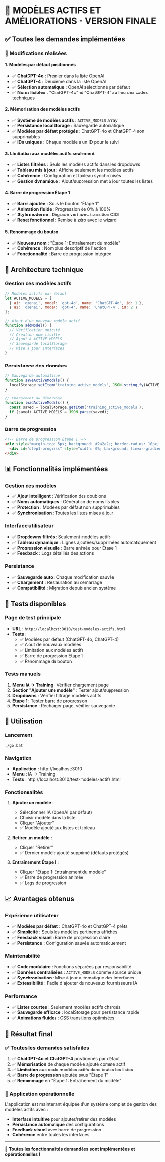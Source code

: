# 🎯 MODÈLES ACTIFS ET AMÉLIORATIONS - VERSION FINALE

## ✅ **Toutes les demandes implémentées**

### 🔧 **Modifications réalisées**

#### 1. **Modèles par défaut positionnés**
- ✅ **ChatGPT-4o** : Premier dans la liste OpenAI
- ✅ **ChatGPT-4** : Deuxième dans la liste OpenAI  
- ✅ **Sélection automatique** : OpenAI sélectionné par défaut
- ✅ **Noms lisibles** : "ChatGPT-4o" et "ChatGPT-4" au lieu des codes techniques

#### 2. **Mémorisation des modèles actifs**
- ✅ **Système de modèles actifs** : `ACTIVE_MODELS` array
- ✅ **Persistance localStorage** : Sauvegarde automatique
- ✅ **Modèles par défaut protégés** : ChatGPT-4o et ChatGPT-4 non supprimables
- ✅ **IDs uniques** : Chaque modèle a un ID pour le suivi

#### 3. **Limitation aux modèles actifs seulement**
- ✅ **Listes filtrées** : Seuls les modèles actifs dans les dropdowns
- ✅ **Tableau mis à jour** : Affiche seulement les modèles actifs
- ✅ **Cohérence** : Configuration et tableau synchronisés
- ✅ **Gestion dynamique** : Ajout/suppression met à jour toutes les listes

#### 4. **Barre de progression Étape 1**
- ✅ **Barre ajoutée** : Sous le bouton "Étape 1"
- ✅ **Animation fluide** : Progression de 0% à 100%
- ✅ **Style moderne** : Dégradé vert avec transition CSS
- ✅ **Reset fonctionnel** : Remise à zéro avec le wizard

#### 5. **Renommage du bouton**
- ✅ **Nouveau nom** : "Étape 1: Entraînement du modèle"
- ✅ **Cohérence** : Nom plus descriptif de l'action
- ✅ **Fonctionnalité** : Barre de progression intégrée

## 🚀 **Architecture technique**

### **Gestion des modèles actifs**
```javascript
// Modèles actifs par défaut
let ACTIVE_MODELS = [
  { ai: 'openai', model: 'gpt-4o', name: 'ChatGPT-4o', id: 1 },
  { ai: 'openai', model: 'gpt-4', name: 'ChatGPT-4', id: 2 }
];

// Ajout d'un nouveau modèle actif
function addModel() {
  // Vérification unicité
  // Création nom lisible
  // Ajout à ACTIVE_MODELS
  // Sauvegarde localStorage
  // Mise à jour interfaces
}
```

### **Persistance des données**
```javascript
// Sauvegarde automatique
function saveActiveModels() {
  localStorage.setItem('training_active_models', JSON.stringify(ACTIVE_MODELS));
}

// Chargement au démarrage
function loadActiveModels() {
  const saved = localStorage.getItem('training_active_models');
  if (saved) ACTIVE_MODELS = JSON.parse(saved);
}
```

### **Barre de progression**
```html
<!-- Barre de progression Étape 1 -->
<div style="margin-top: 5px; background: #2a2a2a; border-radius: 10px; height: 8px;">
  <div id="step1-progress" style="width: 0%; background: linear-gradient(90deg, #27ae60, #2ecc71);"></div>
</div>
```

## 📊 **Fonctionnalités implémentées**

### **Gestion des modèles**
- ✅ **Ajout intelligent** : Vérification des doublons
- ✅ **Noms automatiques** : Génération de noms lisibles
- ✅ **Protection** : Modèles par défaut non supprimables
- ✅ **Synchronisation** : Toutes les listes mises à jour

### **Interface utilisateur**
- ✅ **Dropdowns filtrés** : Seulement modèles actifs
- ✅ **Tableau dynamique** : Lignes ajoutées/supprimées automatiquement
- ✅ **Progression visuelle** : Barre animée pour Étape 1
- ✅ **Feedback** : Logs détaillés des actions

### **Persistance**
- ✅ **Sauvegarde auto** : Chaque modification sauvée
- ✅ **Chargement** : Restauration au démarrage
- ✅ **Compatibilité** : Migration depuis ancien système

## 🧪 **Tests disponibles**

### **Page de test principale**
- **URL** : `http://localhost:3010/test-modeles-actifs.html`
- **Tests** :
  - ✅ Modèles par défaut (ChatGPT-4o, ChatGPT-4)
  - ✅ Ajout de nouveaux modèles
  - ✅ Limitation aux modèles actifs
  - ✅ Barre de progression Étape 1
  - ✅ Renommage du bouton

### **Tests manuels**
1. **Menu IA → Training** : Vérifier chargement page
2. **Section "Ajouter une modèle"** : Tester ajout/suppression
3. **Dropdowns** : Vérifier filtrage modèles actifs
4. **Étape 1** : Tester barre de progression
5. **Persistance** : Recharger page, vérifier sauvegarde

## 🎯 **Utilisation**

### **Lancement**
```bash
./go.bat
```

### **Navigation**
- **Application** : http://localhost:3010
- **Menu** : IA → Training
- **Tests** : http://localhost:3010/test-modeles-actifs.html

### **Fonctionnalités**
1. **Ajouter un modèle** :
   - Sélectionner IA (OpenAI par défaut)
   - Choisir modèle dans la liste
   - Cliquer "Ajouter"
   - ✅ Modèle ajouté aux listes et tableau

2. **Retirer un modèle** :
   - Cliquer "Retirer"
   - ✅ Dernier modèle ajouté supprimé (défauts protégés)

3. **Entraînement Étape 1** :
   - Cliquer "Étape 1: Entraînement du modèle"
   - ✅ Barre de progression animée
   - ✅ Logs de progression

## 📈 **Avantages obtenus**

### **Expérience utilisateur**
- ✅ **Modèles par défaut** : ChatGPT-4o et ChatGPT-4 prêts
- ✅ **Simplicité** : Seuls les modèles pertinents affichés
- ✅ **Feedback visuel** : Barre de progression claire
- ✅ **Persistance** : Configuration sauvée automatiquement

### **Maintenabilité**
- ✅ **Code modulaire** : Fonctions séparées par responsabilité
- ✅ **Données centralisées** : `ACTIVE_MODELS` comme source unique
- ✅ **Synchronisation** : Mise à jour automatique des interfaces
- ✅ **Extensibilité** : Facile d'ajouter de nouveaux fournisseurs IA

### **Performance**
- ✅ **Listes courtes** : Seulement modèles actifs chargés
- ✅ **Sauvegarde efficace** : localStorage pour persistance rapide
- ✅ **Animations fluides** : CSS transitions optimisées

## 🎉 **Résultat final**

### **✅ Toutes les demandes satisfaites**

1. ✅ **ChatGPT-4o et ChatGPT-4** positionnés par défaut
2. ✅ **Mémorisation** de chaque modèle ajouté comme actif
3. ✅ **Limitation** aux seuls modèles actifs dans toutes les listes
4. ✅ **Barre de progression** ajoutée sous "Étape 1"
5. ✅ **Renommage** en "Étape 1: Entraînement du modèle"

### **🚀 Application opérationnelle**

L'application est maintenant équipée d'un système complet de gestion des modèles actifs avec :
- **Interface intuitive** pour ajouter/retirer des modèles
- **Persistance automatique** des configurations
- **Feedback visuel** avec barre de progression
- **Cohérence** entre toutes les interfaces

---

**🎯 Toutes les fonctionnalités demandées sont implémentées et opérationnelles !**


